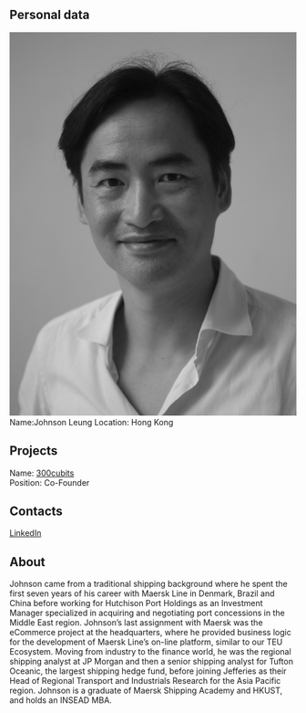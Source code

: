 ## Personal data
![Johnson Leung photo](../people/photo/johnson_leung.jpg)  
Name:Johnson Leung
Location: Hong Kong
## Projects 
Name: [300cubits](../projects/300cubits.md)  
Position: Co-Founder 
## Contacts
[LinkedIn](https://www.linkedin.com/in/johnson-leung-277674)  

## About
Johnson came from a traditional shipping background where he spent the first seven years of his career with Maersk Line in Denmark, Brazil and China before working for Hutchison Port Holdings as an Investment Manager specialized in acquiring and negotiating port concessions in the Middle East region. Johnson’s last assignment with Maersk was the eCommerce project at the headquarters, where he provided business logic for the development of Maersk Line’s on-line platform, similar to our TEU Ecosystem. Moving from industry to the finance world, he was the regional shipping analyst at JP Morgan and then a senior shipping analyst for Tufton Oceanic, the largest shipping hedge fund, before joining Jefferies as their Head of Regional Transport and Industrials Research for the Asia Pacific region. Johnson is a graduate of Maersk Shipping Academy and HKUST, and holds an INSEAD MBA.